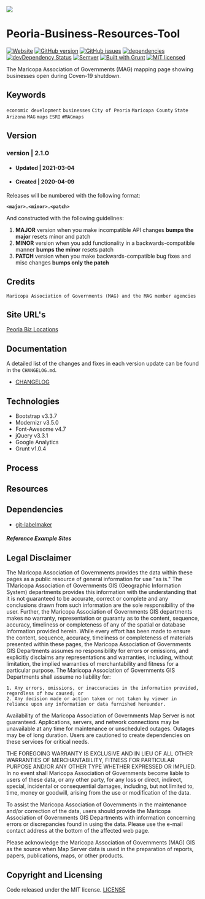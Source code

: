 ![](http://geo.azmag.gov/maps/readonaz/app/resources/img/maglogo_black.png)

# Peoria-Business-Resources-Tool

[![Website](https://img.shields.io/website-up-down-green-red/http/shields.io.svg?label=my-website)](http://geo.azmag.gov/maps/health)
[![GitHub version](https://badge.fury.io/gh/AZMAG%2FPeoria-Business-Resources-Tool.svg)](https://badge.fury.io/gh/AZMAG%2FPeoria-Business-Resources-Tool)
[![GitHub issues](https://img.shields.io/github/issues/AZMAG/Peoria-Business-Resources-Tool.svg)](https://github.com/AZMAG/Peoria-Business-Resources-Tool/issues)
[![dependencies](https://david-dm.org/AZMAG/Peoria-Business-Resources-Tool.png)](https://david-dm.org/AZMAG/Peoria-Business-Resources-Tool)
[![devDependency Status](https://david-dm.org/AZMAG/Peoria-Business-Resources-Tool/dev-status.png)](https://david-dm.org/AZMAG/Peoria-Business-Resources-Tool)
[![Semver](http://img.shields.io/SemVer/2.0.0.png)](http://semver.org/spec/v4.4.7.html)
[![Built with Grunt](http://cdn.gruntjs.com/builtwith.png)](http://gruntjs.com/)
[![MIT licensed](https://img.shields.io/badge/license-MIT-blue.svg)](https://opensource.org/licenses/MIT)

The Maricopa Association of Governments (MAG) mapping page showing businesses open during Coven-19 shutdown.

## Keywords

`economic development` `businesses` `City of Peoria` `Maricopa County` `State` `Arizona` `MAG` `maps` `ESRI` `#MAGmaps`

## Version

### version | 2.1.0

-   #### Updated | 2021-03-04

-   #### Created | 2020-04-09

Releases will be numbered with the following format:

**`<major>.<minor>.<patch>`**

And constructed with the following guidelines:

1. **MAJOR** version when you make incompatible API changes **bumps the major** resets minor and patch
2. **MINOR** version when you add functionality in a backwards-compatible manner **bumps the minor** resets patch
3. **PATCH** version when you make backwards-compatible bug fixes and misc changes **bumps only the patch**

## Credits

`Maricopa Association of Governments (MAG) and the MAG member agencies`

## Site URL's

[Peoria Biz Locations](https://geo.azmag.gov/maps/peoriabiz/)

## Documentation

A detailed list of the changes and fixes in each version update can be found in the `CHANGELOG.md`.

-   [CHANGELOG](CHANGELOG.md)

## Technologies

-   Bootstrap v3.3.7
-   Modernizr v3.5.0
-   Font-Awesome v4.7
-   jQuery v3.3.1
-   Google Analytics
-   Grunt v1.0.4

## Process

## Resources

## Dependencies

-   [git-labelmaker](https://github.com/himynameisdave/git-labelmaker?utm_source=hashnode.com)

#### **_Reference Example Sites_**

## Legal Disclaimer

The Maricopa Association of Governments provides the data within these pages as a public resource of general information for use "as is." The TMaricopa Association of Governments GIS (Geographic Information System) departments provides this information with the understanding that it is not guaranteed to be accurate, correct or complete and any conclusions drawn from such information are the sole responsibility of the user. Further, the Maricopa Association of Governments GIS departments makes no warranty, representation or guaranty as to the content, sequence, accuracy, timeliness or completeness of any of the spatial or database information provided herein. While every effort has been made to ensure the content, sequence, accuracy, timeliness or completeness of materials presented within these pages, the Maricopa Association of Governments GIS Departments assumes no responsibility for errors or omissions, and explicitly disclaims any representations and warranties, including, without limitation, the implied warranties of merchantability and fitness for a particular purpose. The Maricopa Association of Governments GIS Departments shall assume no liability for:

    1. Any errors, omissions, or inaccuracies in the information provided, regardless of how caused; or
    2. Any decision made or action taken or not taken by viewer in reliance upon any information or data furnished hereunder.

Availability of the Maricopa Association of Governments Map Server is not guaranteed. Applications, servers, and network connections may be unavailable at any time for maintenance or unscheduled outages. Outages may be of long duration. Users are cautioned to create dependencies on these services for critical needs.

THE FOREGOING WARRANTY IS EXCLUSIVE AND IN LIEU OF ALL OTHER WARRANTIES OF MERCHANTABILITY, FITNESS FOR PARTICULAR PURPOSE AND/OR ANY OTHER TYPE WHETHER EXPRESSED OR IMPLIED. In no event shall Maricopa Association of Governments become liable to users of these data, or any other party, for any loss or direct, indirect, special, incidental or consequential damages, including, but not limited to, time, money or goodwill, arising from the use or modification of the data.

To assist the Maricopa Association of Governments in the maintenance and/or correction of the data, users should provide the Maricopa Association of Governments GIS Departments with information concerning errors or discrepancies found in using the data. Please use the e-mail contact address at the bottom of the affected web page.

Please acknowledge the Maricopa Association of Governments (MAG) GIS as the source when Map Server data is used in the preparation of reports, papers, publications, maps, or other products.

## Copyright and Licensing

Code released under the MIT license. [LICENSE](LICENSE)
